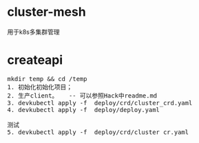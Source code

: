 # cluster-mesh
用于k8s多集群管理

# createapi
<pre>
mkdir temp && cd /temp
1. 初始化初始化项目；
2. 生产client。   -- 可以参照Hack中readme.md
3. devkubectl apply -f  deploy/crd/cluster_crd.yaml 
4. devkubectl apply -f  deploy/deploy.yaml 

测试
5. devkubectl apply -f  deploy/crd/cluster_cr.yaml 
</pre>
